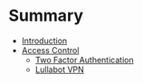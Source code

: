 # Summary

* [Introduction](README.md)
* [Access Control](access/access_control.md)
   * [Two Factor Authentication](access/two_factor_authentication.md)
   * [Lullabot VPN](access/vpn.md)

